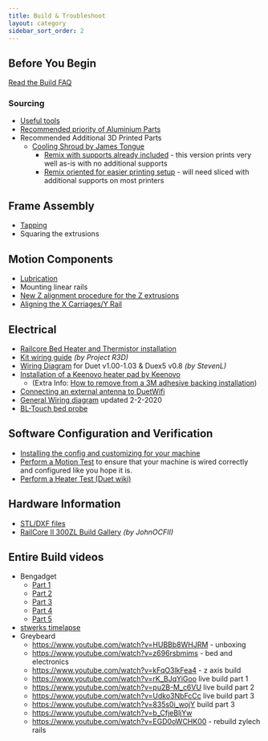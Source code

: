 ```yaml
---
title: Build & Troubleshoot
layout: category
sidebar_sort_order: 2
---
```


## Before You Begin

[Read the Build FAQ](build_faq.md)
### Sourcing
* [Useful tools](./usefultools.md)
* [Recommended priority of Aluminium Parts](./recommended_priority_of_aluminium_parts.md)
* Recommended Additional 3D Printed Parts
  * [Cooling Shroud by James Tongue](https://www.thingiverse.com/thing:3367622)
    * [Remix with supports already included](https://github.com/railcore/parts/blob/master/Other%20Printed%20Parts/Cooling%20Shroud/Duct_Printed_Carriage_Supports.stl) - this version prints very well as-is with no additional supports
    * [Remix oriented for easier printing setup](https://www.thingiverse.com/thing:3461781) - will need sliced with additional supports on most printers

## Frame Assembly
* [Tapping](./tapping.md)
* Squaring the extrusions

## Motion Components
* [Lubrication](./lubrication.md)
* Mounting linear rails
* [New Z alignment procedure for the Z extrusions](./new_Z_alignment_procedure_for_the_Z_extrusions.md)
* [Aligning the X Carriages/Y Rail](./aligning_the_x_carriages_y_rail.md)

## Electrical
* [Railcore Bed Heater and Thermistor installation](https://www.youtube.com/watch?v=g_x9JUW02aA)
* [Kit wiring guide](https://docs.google.com/document/d/1aIc6x7Vzb-bH8-pILNBV1cXyp3JWsIa50Y6eSjMmCgM/edit?usp=sharing) *(by Project R3D)*
* [Wiring Diagram](./RailCore_wiring_diagram_with_12v_enablement-v3.0.pdf) for Duet v1.00-1.03 & Duex5 v0.8 *(by StevenL)*
* [Installation of a Keenovo heater pad by Keenovo](https://keenovo.store/blogs/how-to/how-to-achieve-a-perfect-installation-of-a-keenovo-heater-pad-to-your-3d-printers-build-plate) 
  * (Extra Info: [How to remove from a 3M adhesive backing installation](https://keenovo.store/blogs/how-to/how-to-remove-from-a-3m-adhesive-backing-installation))
* [Connecting an external antenna to DuetWifi](./connecting_external_antenna.md)
* [General Wiring diagram](https://raw.githubusercontent.com/railcore/railcore.github.io/master/build_and_troubleshoot/RCwiringCorrected-2-2-20.jpg) updated 2-2-2020
* [BL-Touch bed probe](./bl_touch.md)

## Software Configuration and Verification
* [Installing the config and customizing for your machine](./installing_and_customizing_config.md)
* [Perform a Motion Test](./motion_test.md) to ensure that your machine is wired correctly and configured like you hope it is.
* [Perform a Heater Test (Duet wiki)](https://duet3d.dozuki.com/Wiki/Tuning_the_heater_temperature_control)

## Hardware Information
* [STL/DXF files](https://github.com/railcore/parts)
* [RailCore II 300ZL Build Gallery](https://imgur.com/a/edVEg4K) *(by JohnOCFII)*

## Entire Build videos
* Bengadget
  * [Part 1](https://www.youtube.com/watch?v=Ghtefw_6oyc)
  * [Part 2](https://www.youtube.com/watch?v=oz7WfpGCz1Y)
  * [Part 3](https://www.youtube.com/watch?v=B_3ZVqZVEl0)
  * [Part 4](https://www.youtube.com/watch?v=1Mvz7LZ5GGg)
  * [Part 5](https://www.youtube.com/watch?v=-rhgRnJ0iwk)
* [stwerks timelapse](https://www.youtube.com/watch?v=kIuY_h2I_4Q)
* Greybeard
   * https://www.youtube.com/watch?v=HUBBb8WHJRM - unboxing
   * https://www.youtube.com/watch?v=z696rsbmims - bed and electronics
   * https://www.youtube.com/watch?v=kFqO3lkFea4 - z axis build 
   * https://www.youtube.com/watch?v=rK_BJqYiGoo live build part 1
   * https://www.youtube.com/watch?v=pu2B-M_c6VU live build part 2
   * https://www.youtube.com/watch?v=Udko3NbFcCc live build part 3
   * https://www.youtube.com/watch?v=835s0i_wojY build part 3
   * https://www.youtube.com/watch?v=b_CfjeBljYw
   * https://www.youtube.com/watch?v=EGD0oWCHK00 - rebuild zylech rails
   
   
    
